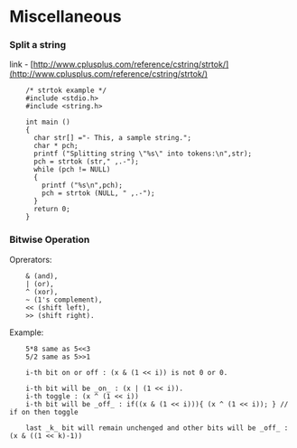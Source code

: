 # Miscellaneous

### Split a string
link - [http://www.cplusplus.com/reference/cstring/strtok/](http://www.cplusplus.com/reference/cstring/strtok/)
```
    /* strtok example */
    #include <stdio.h>
    #include <string.h>

    int main ()
    {
      char str[] ="- This, a sample string.";
      char * pch;
      printf ("Splitting string \"%s\" into tokens:\n",str);
      pch = strtok (str," ,.-");
      while (pch != NULL)
      {
        printf ("%s\n",pch);
        pch = strtok (NULL, " ,.-");
      }
      return 0;
    }
```

### Bitwise Operation
Oprerators:
```
    & (and),
    | (or),
    ^ (xor),
    ~ (1's complement),
    << (shift left),
    >> (shift right).
```
Example:
```
    5*8 same as 5<<3
    5/2 same as 5>>1

    i-th bit on or off : (x & (1 << i)) is not 0 or 0.

    i-th bit will be _on_ : (x | (1 << i)).
    i-th toggle : (x ^ (1 << i))
    i-th bit will be _off_ : if((x & (1 << i))){ (x ^ (1 << i)); } // if on then toggle

    last _k_ bit will remain unchenged and other bits will be _off_ : (x & ((1 << k)-1))

```

